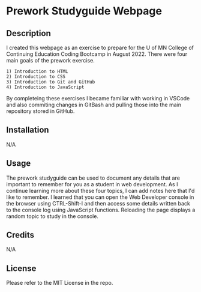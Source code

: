 # Prework Studyguide Webpage

## Description

I created this webpage as an exercise to prepare for the U of MN College of Continuing Education Coding Bootcamp in August 2022. There were four main goals of the prework exercise. 

    1) Introduction to HTML
    2) Introduction to CSS
    3) Introduction to Git and GitHub
    4) Introduction to JavaScript

By completeing these exercises I became familiar with working in VSCode and also commiting changes in GitBash and pulling those into the main repository stored in GitHub.


## Installation

N/A

## Usage

The prework studyguide can be used to document any details that are important to remember for you as a student in web development. As I continue learning more about these four topics, I can add notes here that I'd like to remember. I learned that you can open the Web Developer console in the browser using CTRL-Shift-I and then access some details written back to the console log using JavaScript functions. Reloading the page displays a random topic to study in the console.

## Credits

N/A

## License

Please refer to the MIT License in the repo.
